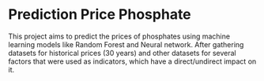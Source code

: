 # Prediction Price Phosphate
This project aims to predict the prices of phosphates using machine learning models like Random Forest and Neural network. 
After gathering datasets for historical prices (30 years) and other datasets for several factors that were used as indicators, which have a direct/undirect impact on it.
